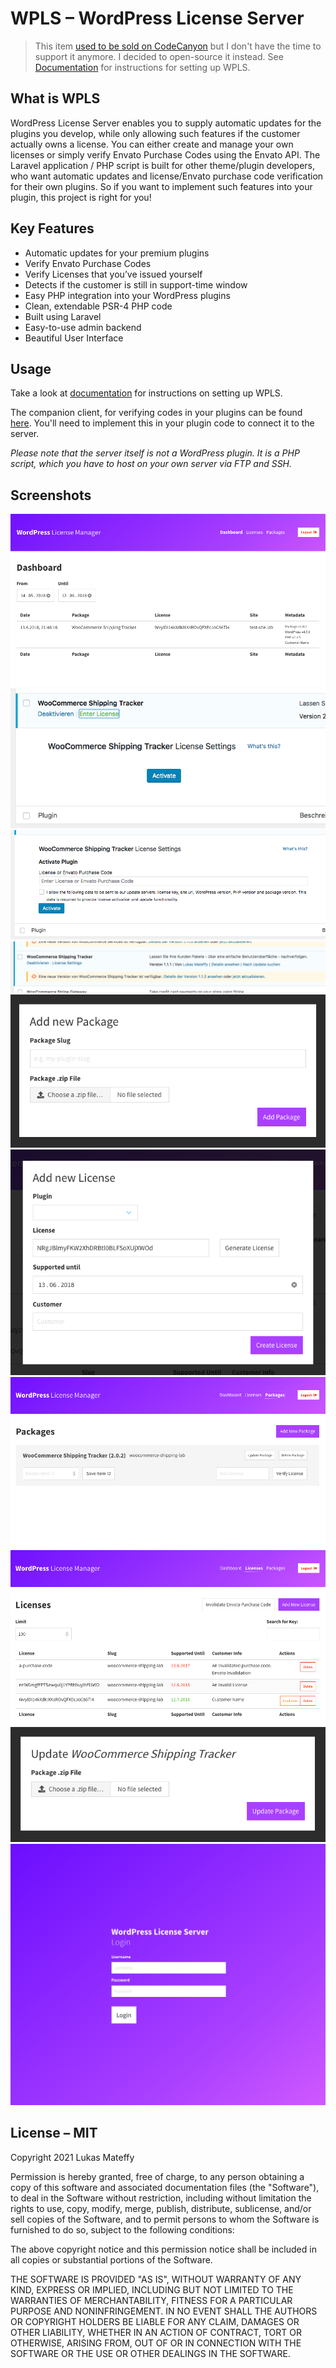 # WPLS – WordPress License Server

> This item [used to be sold on CodeCanyon](https://codecanyon.net/item/wordpress-plugin-update-license-server-automatic-updates-for-your-own-plugins/21464774) 
> but I don't have the time to support it anymore.
> I decided to open-source it instead. See [Documentation](Documentation.pdf) for instructions for setting up WPLS.

## What is WPLS
WordPress License Server enables you to supply automatic updates for the plugins you develop, while only allowing such features if the customer actually owns a license.
You can either create and manage your own licenses or simply verify Envato Purchase Codes using the Envato API.
The Laravel application / PHP script is built for other theme/plugin developers, who want automatic updates and license/Envato purchase code verification for their own plugins. So if you want to implement such features into your plugin, this project is right for you!

## Key Features
- Automatic updates for your premium plugins
- Verify Envato Purchase Codes
- Verify Licenses that you’ve issued yourself
- Detects if the customer is still in support-time window
- Easy PHP integration into your WordPress plugins
- Clean, extendable PSR-4 PHP code
- Built using Laravel
- Easy-to-use admin backend
- Beautiful User Interface

## Usage
Take a look at [documentation](Documentation.pdf) for instructions on setting up WPLS.

The companion client, for verifying codes in your plugins can be found [here](https://github.com/Capevace/wordpress-plugin-updater).
You'll need to implement this in your plugin code to connect it to the server.

_Please note that the server itself is not a WordPress plugin. It is a PHP script, which you have to host on your own server via FTP and SSH._

## Screenshots
![screenshot](Screenshots/screenshot-1.png)
![screenshot](Screenshots/screenshot-10.png)
![screenshot](Screenshots/screenshot-2.png)
![screenshot](Screenshots/screenshot-3.png)
![screenshot](Screenshots/screenshot-4.png)
![screenshot](Screenshots/screenshot-5.png)
![screenshot](Screenshots/screenshot-6.png)
![screenshot](Screenshots/screenshot-7.png)
![screenshot](Screenshots/screenshot-8.png)
![screenshot](Screenshots/screenshot-9.png)

## License – MIT
Copyright 2021 Lukas Mateffy

Permission is hereby granted, free of charge, to any person obtaining a copy of this software and associated documentation files (the "Software"), to deal in the Software without restriction, including without limitation the rights to use, copy, modify, merge, publish, distribute, sublicense, and/or sell copies of the Software, and to permit persons to whom the Software is furnished to do so, subject to the following conditions:

The above copyright notice and this permission notice shall be included in all copies or substantial portions of the Software.

THE SOFTWARE IS PROVIDED "AS IS", WITHOUT WARRANTY OF ANY KIND, EXPRESS OR IMPLIED, INCLUDING BUT NOT LIMITED TO THE WARRANTIES OF MERCHANTABILITY, FITNESS FOR A PARTICULAR PURPOSE AND NONINFRINGEMENT. IN NO EVENT SHALL THE AUTHORS OR COPYRIGHT HOLDERS BE LIABLE FOR ANY CLAIM, DAMAGES OR OTHER LIABILITY, WHETHER IN AN ACTION OF CONTRACT, TORT OR OTHERWISE, ARISING FROM, OUT OF OR IN CONNECTION WITH THE SOFTWARE OR THE USE OR OTHER DEALINGS IN THE SOFTWARE.
